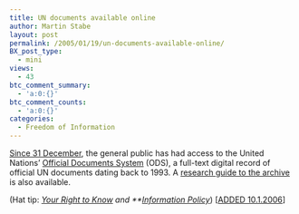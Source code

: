 ```yaml
---
title: UN documents available online
author: Martin Stabe
layout: post
permalink: /2005/01/19/un-documents-available-online/
BX_post_type:
  - mini
views:
  - 43
btc_comment_summary:
  - 'a:0:{}'
btc_comment_counts:
  - 'a:0:{}'
categories:
  - Freedom of Information
---
```

[Since 31 December][1], the general public has had access to the United Nations&rsquo; [Official Documents System][2] (ODS), a full-text digital record of official UN documents dating back to 1993. A [research guide to the archive][3] is also available.

(Hat tip: *[Your Right to Know][4] and **[Information Policy][5]*) [[ADDED 10.1.2006][6]]

 [1]: http://www.un.org/News/Press/docs/2004/pi1631.doc.htm
 [2]: http://documents.un.org/
 [3]: http://www.un.org/Depts/dhl/resguide/train.htm
 [4]: http://www.yrtk.org/?p=102
 [5]: http://i-policy.typepad.com/informationpolicy/2005/01/united_nations_.html
 [6]: http://martinstabe.com/blog/?p=1348